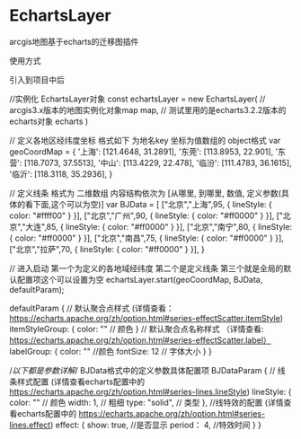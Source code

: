 # EchartsLayer
arcgis地图基于echarts的迁移图插件

使用方式

引入到项目中后

//实例化 EchartsLayer对象 
const echartsLayer = new EchartsLayer(
  // arcgis3.x版本的地图实例化对象map
  map,
  // 测试里用的是echarts3.2.2版本的 echarts对象
  echarts
)

// 定义各地区经纬度坐标 格式如下  为地名key 坐标为值数组的 object格式
var geoCoordMap = {
  '上海': [121.4648, 31.2891],
  '东莞': [113.8953, 22.901],
  '东营': [118.7073, 37.5513],
  '中山': [113.4229, 22.478],
  '临汾': [111.4783, 36.1615],
  '临沂': [118.3118, 35.2936],
}

// 定义线条  格式为  二维数组 内容结构依次为  [从哪里, 到哪里, 数值, 定义参数(具体的看下面,这个可以为空)]
var BJData = [
    ["北京","上海",95, { lineStyle: { color: "#ffff00" } }],
    ["北京","广州",90, { lineStyle: { color: "#ff0000" } }],
    ["北京","大连",85, { lineStyle: { color: "#ff0000" } }],
    ["北京","南宁",80, { lineStyle: { color: "#ff0000" } }],
    ["北京","南昌",75, { lineStyle: { color: "#ff0000" } }],
    ["北京","拉萨",70, { lineStyle: { color: "#ff0000" } }],
}

// 进入启动 第一个为定义的各地域经纬度 第二个是定义线条  第三个就是全局的默认配置项这个可以设置为空
echartsLayer.start(geoCoordMap, BJData, defaultParam);

defaultParam {
  // 默认聚合点样式 (详情查看：https://echarts.apache.org/zh/option.html#series-effectScatter.itemStyle)
  itemStyleGroup: {
    color: ""  // 颜色
  }
  // 默认聚合点名称样式 （详情查看: https://echarts.apache.org/zh/option.html#series-effectScatter.label）
  labelGroup: {
    color: "" //颜色
    fontSize: 12 // 字体大小
  }
}

/*以下都是参数详解*/
BJData格式中的定义参数具体配置项
BJDataParam {
  // 线条样式配置 (详情查看echarts配置中的 https://echarts.apache.org/zh/option.html#series-lines.lineStyle)
  lineStyle: {
    color: "" // 颜色
    width: 1, // 粗细
    type: "solid", // 类型
  },
  //线特效的配置  (详情查看echarts配置中的 https://echarts.apache.org/zh/option.html#series-lines.effect)
  effect: {
    show: true, //是否显示
    period： 4, //特效时间
  }
}
